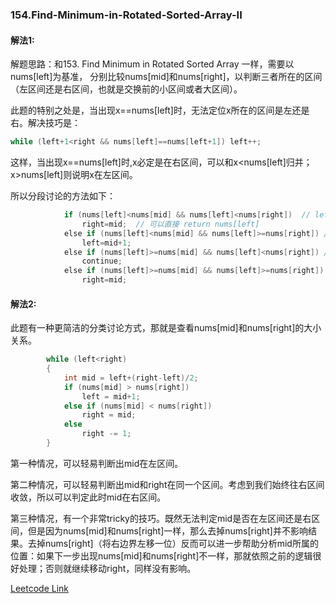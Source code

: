 ### 154.Find-Minimum-in-Rotated-Sorted-Array-II

#### 解法1:
解题思路：和153. Find Minimum in Rotated Sorted Array 一样，需要以nums[left]为基准， 分别比较nums[mid]和nums[right]，以判断三者所在的区间（左区间还是右区间，也就是交换前的小区间或者大区间）。

此题的特别之处是，当出现x==nums[left]时，无法定位x所在的区间是左还是右。解决技巧是：
```cpp
while (left+1<right && nums[left]==nums[left+1]) left++;
```
这样，当出现x==nums[left]时,x必定是在右区间，可以和x<nums[left]归并；x>nums[left]则说明x在左区间。

所以分段讨论的方法如下：
```cpp
            if (nums[left]<nums[mid] && nums[left]<nums[right])  // left,mid,right同在一个区间
                right=mid;  // 可以直接 return nums[left]
            else if (nums[left]<nums[mid] && nums[left]>=nums[right]) // left,mid在左区间，right在右区间
                left=mid+1;
            else if (nums[left]>=nums[mid] && nums[left]<nums[right]) // mid在右区间,right在左区间，不可能
                continue;
            else if (nums[left]>=nums[mid] && nums[left]>=nums[right]) // left在左区间，mid,right在右区间
                right=mid;   
```

#### 解法2:
此题有一种更简洁的分类讨论方式，那就是查看nums[mid]和nums[right]的大小关系。
```cpp
        while (left<right)
        {
            int mid = left+(right-left)/2;  
            if (nums[mid] > nums[right])
                left = mid+1;
            else if (nums[mid] < nums[right])
                right = mid;
            else
                right -= 1;
        }
```
第一种情况，可以轻易判断出mid在左区间。

第二种情况，可以轻易判断出mid和right在同一个区间。考虑到我们始终往右区间收敛，所以可以判定此时mid在右区间。

第三种情况，有一个非常tricky的技巧。既然无法判定mid是否在左区间还是右区间，但是因为nums[mid]和nums[right]一样，那么去掉nums[right]并不影响结果。去掉nums[right]（将右边界左移一位）反而可以进一步帮助分析mid所属的位置：如果下一步出现nums[mid]和nums[right]不一样，那就依照之前的逻辑很好处理；否则就继续移动right，同样没有影响。


[Leetcode Link](https://leetcode.com/problems/find-minimum-in-rotated-sorted-array-ii)
